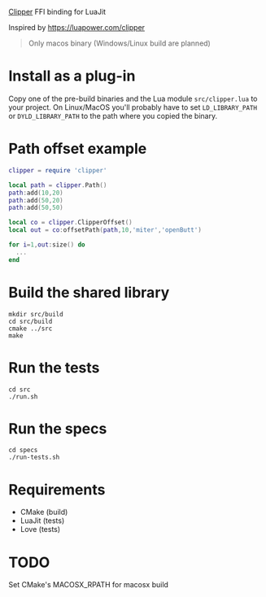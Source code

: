 [Clipper](http://www.angusj.com/delphi/clipper.php) FFI binding for LuaJit

Inspired by https://luapower.com/clipper

> Only macos binary (Windows/Linux build are planned)

# Install as a plug-in

Copy one of the pre-build binaries and the Lua module `src/clipper.lua` to your project. On Linux/MacOS you'll probably have to set `LD_LIBRARY_PATH` or `DYLD_LIBRARY_PATH` to the path where you copied the binary.

# Path offset example

```Lua
clipper = require 'clipper'

local path = clipper.Path()
path:add(10,20)
path:add(50,20)
path:add(50,50)

local co = clipper.ClipperOffset()
local out = co:offsetPath(path,10,'miter','openButt')

for i=1,out:size() do
  ...
end
```

# Build the shared library

```
mkdir src/build
cd src/build
cmake ../src
make
```

# Run the tests

```
cd src
./run.sh
```

# Run the specs

```
cd specs
./run-tests.sh
```

# Requirements

* CMake (build)
* LuaJit (tests)
* Love (tests)

# TODO

Set CMake's MACOSX_RPATH for macosx build
